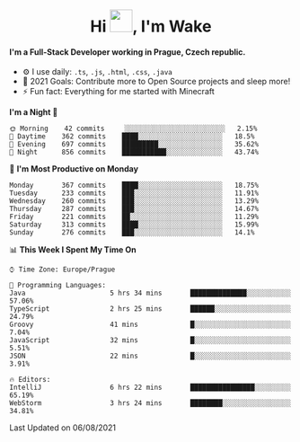<h1 align="center">Hi <img src="https://raw.githubusercontent.com/MrWakeCZ/MrWakeCZ/master/Hi.gif" width="40px" />, I'm Wake</h1>

#### I'm a Full-Stack Developer working in Prague, Czech republic.
- ⚙️ I use daily: `.ts`, `.js`, `.html`, `.css`, `.java`
- 🥅 2021 Goals: Contribute more to Open Source projects and sleep more!
- ⚡ Fun fact: Everything for me started with Minecraft

<!--START_SECTION:waka-->
**I'm a Night 🦉** 

```text
🌞 Morning    42 commits     ░░░░░░░░░░░░░░░░░░░░░░░░░   2.15% 
🌆 Daytime    362 commits    ████░░░░░░░░░░░░░░░░░░░░░   18.5% 
🌃 Evening    697 commits    █████████░░░░░░░░░░░░░░░░   35.62% 
🌙 Night      856 commits    ███████████░░░░░░░░░░░░░░   43.74%

```
📅 **I'm Most Productive on Monday** 

```text
Monday       367 commits    ████░░░░░░░░░░░░░░░░░░░░░   18.75% 
Tuesday      233 commits    ███░░░░░░░░░░░░░░░░░░░░░░   11.91% 
Wednesday    260 commits    ███░░░░░░░░░░░░░░░░░░░░░░   13.29% 
Thursday     287 commits    ███░░░░░░░░░░░░░░░░░░░░░░   14.67% 
Friday       221 commits    ██░░░░░░░░░░░░░░░░░░░░░░░   11.29% 
Saturday     313 commits    ████░░░░░░░░░░░░░░░░░░░░░   15.99% 
Sunday       276 commits    ███░░░░░░░░░░░░░░░░░░░░░░   14.1%

```


📊 **This Week I Spent My Time On** 

```text
⌚︎ Time Zone: Europe/Prague

💬 Programming Languages: 
Java                     5 hrs 34 mins       ██████████████░░░░░░░░░░░   57.06% 
TypeScript               2 hrs 25 mins       ██████░░░░░░░░░░░░░░░░░░░   24.79% 
Groovy                   41 mins             █░░░░░░░░░░░░░░░░░░░░░░░░   7.04% 
JavaScript               32 mins             █░░░░░░░░░░░░░░░░░░░░░░░░   5.51% 
JSON                     22 mins             █░░░░░░░░░░░░░░░░░░░░░░░░   3.91%

🔥 Editors: 
IntelliJ                 6 hrs 22 mins       ████████████████░░░░░░░░░   65.19% 
WebStorm                 3 hrs 24 mins       ████████░░░░░░░░░░░░░░░░░   34.81%

```


 Last Updated on 06/08/2021
<!--END_SECTION:waka-->
